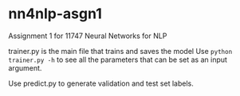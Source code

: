 # nn4nlp-asgn1
Assignment 1 for 11747 Neural Networks for NLP

trainer.py is the main file that trains and saves the model Use `python trainer.py -h` to see all the parameters that can be set as an input argument.

Use predict.py to generate validation and test set labels.
